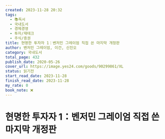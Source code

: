 ```yaml
---
created: 2023-11-28 20:32
tags:
  - 📚독서
  - 국내도서
  - 경제경영
  - 투자/재테크
  - 주식/증권
title: 현명한 투자자 1：벤저민 그레이엄 직접 쓴 마지막 개정판
author: 벤저민 그레이엄, 이건, 신진오
category: 국내도서
total_page: 432
publish_date: 2020-05-26
cover_url: https://image.yes24.com/goods/90299861/XL
status: 읽기전
start_read_date: 2023-11-28
finish_read_date: 2023-11-28
my_rate: 0
book_note: ❌
---
```


# 현명한 투자자 1：벤저민 그레이엄 직접 쓴 마지막 개정판

